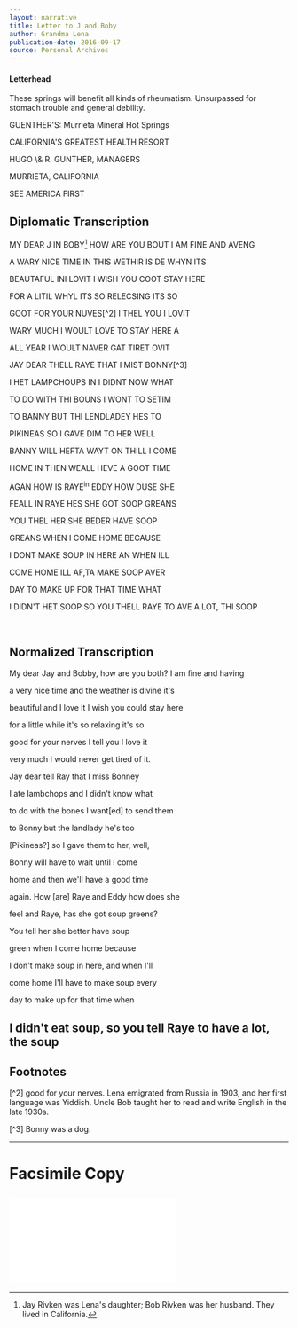 ```yaml
---
layout: narrative
title: Letter to J and Boby
author: Grandma Lena
publication-date: 2016-09-17
source: Personal Archives
---
```

#### Letterhead

<p class="smaller">These springs will benefit all kinds of rheumatism. Unsurpassed for stomach trouble and general debility.</p>

<p class="centered">GUENTHER'S: Murrieta Mineral Hot Springs</p>

<p class="smaller">CALIFORNIA'S GREATEST HEALTH RESORT</p>

<p class="smaller">HUGO \& R. GUNTHER, MANAGERS</p>

<p class="smaller">MURRIETA, CALIFORNIA</p>

<p class="smaller">SEE AMERICA FIRST</p>


## Diplomatic Transcription
MY DEAR J IN BOBY[^1] HOW ARE YOU BOUT I AM FINE AND AVENG 

A WARY NICE TIME IN THIS WETHIR IS DE WHYN ITS 

BEAUTAFUL INI LOVIT I WISH YOU COOT STAY HERE 

FOR A LITIL WHYL ITS SO RELECSING ITS SO 

GOOT FOR YOUR NUVES[^2] I THEL YOU I LOVIT 

WARY MUCH I WOULT LOVE TO STAY HERE A 

ALL YEAR I WOULT NAVER GAT TIRET OVIT 

JAY DEAR THELL RAYE THAT I MIST BONNY[^3] 

I HET LAMPCHOUPS IN I DIDNT NOW WHAT 

TO DO WITH THI BOUNS I WONT TO SETIM 

TO BANNY BUT THI LENDLADEY HES TO 

PIKINEAS SO I GAVE DIM TO HER WELL 

BANNY WILL HEFTA WAYT ON THILL I COME 

HOME IN THEN WEALL HEVE A GOOT TIME 

AGAN HOW IS RAYE<sup>in</sup> EDDY HOW DUSE SHE 

FEALL IN RAYE HES SHE GOT SOOP GREANS 

YOU THEL HER SHE BEDER HAVE SOOP 

GREANS WHEN I COME HOME BECAUSE 

I DONT MAKE SOUP IN HERE AN WHEN ILL 

COME HOME ILL AF,TA MAKE SOOP AVER 

DAY TO MAKE UP FOR THAT TIME WHAT 

<p class="small">I DIDN'T HET SOOP SO YOU THELL RAYE TO AVE A LOT, THI SOOP </p>
<br>

## Normalized Transcription
My dear Jay and Bobby, how are you both? I am fine and having

a very nice time and the weather is divine it's

beautiful and I love it I wish you could stay here

for a little while it's so relaxing it's so

good for your nerves I tell you I love it

very much I would never get tired of it.

Jay dear tell Ray that I miss Bonney

I ate lambchops and I didn't know what

to do with the bones I want\[ed\] to send them

to Bonny but the landlady he's too

\[Pikineas?\] so I gave them to her, well,

Bonny will have to wait until I come

home and then we'll have a good time 

again. How \[are\] Raye and Eddy how does she

feel and Raye, has she got soup greens?

You tell her she better have soup

green when I come home because

I don't make soup in here, and when I'll

come home I'll have to make soup every

day to make up for that time when

I didn't eat soup, so you tell Raye to have a lot, the soup
---
## Footnotes
[^1]: Jay Rivken was Lena's daughter; Bob Rivken was her husband. They lived in California. 

[^2] good for your nerves. Lena emigrated from Russia in 1903, and her first language was Yiddish. Uncle Bob taught her to read and write English in the late 1930s.

[^3] Bonny was a dog.

---
# Facsimile Copy
![Photocopy of original letter](/MyDearJ-1.pdf "Photocopy of original letter.")
---
